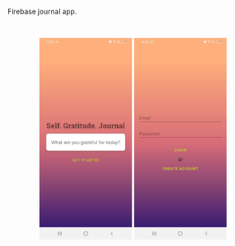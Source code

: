 Firebase journal app.

<br>

<p align="center">
  <img src="./app/src/main/res/drawable/journal.jpg" width="37%" alt="Journal">
  <img src="./app/src/main/res/drawable/journal2.jpg" width="37%" alt="Journal">
</p>
